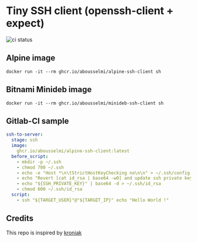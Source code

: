 # Tiny SSH client (openssh-client + expect)

![ci status](https://github.com/abousselmi/ssh-client/actions/workflows/main.yml/badge.svg)

## Alpine image

```console
docker run -it --rm ghcr.io/abousselmi/alpine-ssh-client sh
```

## Bitnami Minideb image

```console
docker run -it --rm ghcr.io/abousselmi/minideb-ssh-client sh
```

## Gitlab-CI sample

```yaml
ssh-to-server:
  stage: ssh
  image:
    ghcr.io/abousselmi/alpine-ssh-client:latest
  before_script:
    - mkdir -p ~/.ssh
    - chmod 700 ~/.ssh
    - echo -e "Host *\n\tStrictHostKeyChecking no\n\n" > ~/.ssh/config
    - echo "Revert [cat id_rsa | base64 -w0] and update ssh private key"
    - echo "${SSH_PRIVATE_KEY}" | base64 -d > ~/.ssh/id_rsa
    - chmod 600 ~/.ssh/id_rsa
  script:
    - ssh "${TARGET_USER}"@"${TARGET_IP}" echo "Hello World !"
```

## Credits

This repo is inspired by [kroniak](https://github.com/kroniak/alpine-ssh-client)
